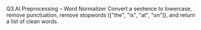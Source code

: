 Q3.AI Preprocessing – Word Normalizer
Convert a sentence to lowercase, remove punctuation, remove stopwords (["the", "is", "at", "on"]), and return a list of clean words.